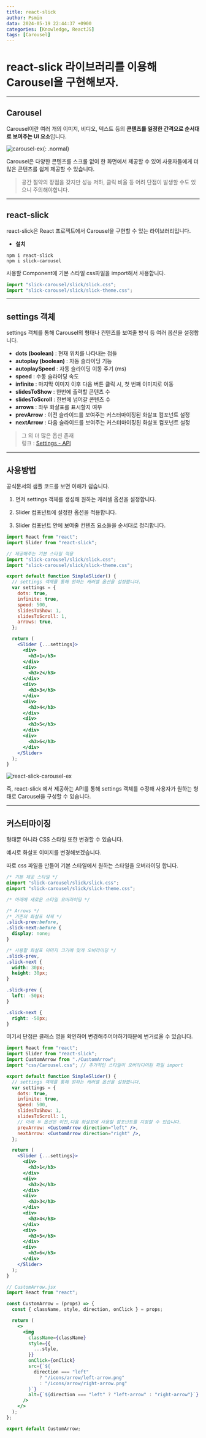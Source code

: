 ```yaml
---
title: react-slick
author: Psmin
data: 2024-05-19 22:44:37 +0900
categories: [Knowledge, ReactJS]
tags: [Carousel]
---
```


# react-slick 라이브러리를 이용해 Carousel을 구현해보자.

---

## Carousel

Carousel이란 여러 개의 이미지, 비디오, 텍스트 등의 **콘텐츠를 일정한 간격으로 순서대로 보여주는 UI 요소**입니다.

![carousel-ex](/assets/img/carousel-ex.png){: .normal}

Carousel은 다양한 콘텐츠를 스크롤 없이 한 화면에서 제공할 수 있어 사용자들에게 더 많은 콘텐츠를 쉽게 제공할 수 있습니다.

> 공간 절약의 장점을 갖지만 성능 저하, 클릭 비율 등 어려 단점이 발생할 수도 있으니 주의해야합니다.

---

## react-slick

react-slick은 React 프로젝트에서 Carousel을 구현할 수 있는 라이브러리입니다.

- **설치**

```
npm i react-slick
npm i slick-carousel
```

사용할 Component에 기본 스타일 css파일을 import해서 사용합니다.

```jsx
import "slick-carousel/slick/slick.css";
import "slick-carousel/slick/slick-theme.css";
```

---

## settings 객체

settings 객체를 통해 Carousel의 형태나 컨텐츠를 보여줄 방식 등 여러 옵션을 설정합니다.

- **dots (boolean)** : 현재 위치를 나타내는 점들
- **autoplay (boolean)** : 자동 슬라이딩 기능
- **autoplaySpeed** : 자동 슬라이딩 이동 주기 (ms)
- **speed** : 수동 슬라이딩 속도
- **infinite** : 마지막 이미지 이후 다음 버튼 클릭 시, 첫 번째 이미지로 이동
- **slidesToShow** : 한번에 출력할 콘텐츠 수
- **slidesToScroll** : 한번에 넘어갈 콘텐츠 수
- **arrows** : 좌우 화살표를 표시할지 여부
- **prevArrow** : 이전 슬라이드를 보여주는 커스터마이징된 화살표 컴포넌트 설정
- **nextArrow** : 다음 슬라이드를 보여주는 커스터마이징된 화살표 컴포넌트 설정

> 그 외 더 많은 옵션 존재  
> 링크 : [Settings - API](https://react-slick.neostack.com/docs/api)

---

## 사용방법

공식문서의 샘플 코드를 보면 이해가 쉽습니다.

1. 먼저 settings 객체를 생성해 원하는 케러셀 옵션을 설정합니다.

2. Slider 컴포넌트에 설정한 옵션을 적용합니다.

3. Slider 컴포넌트 안에 보여줄 컨텐츠 요소들을 순서대로 정리합니다.

```jsx
import React from "react";
import Slider from "react-slick";

// 제공해주는 기본 스타일 적용
import "slick-carousel/slick/slick.css";
import "slick-carousel/slick/slick-theme.css";

export default function SimpleSlider() {
  // settings 객체를 통해 원하는 캐러셀 옵션을 설정합니다.
  var settings = {
    dots: true,
    infinite: true,
    speed: 500,
    slidesToShow: 1,
    slidesToScroll: 1,
    arrows: true,
  };

  return (
    <Slider {...settings}>
      <div>
        <h3>1</h3>
      </div>
      <div>
        <h3>2</h3>
      </div>
      <div>
        <h3>3</h3>
      </div>
      <div>
        <h3>4</h3>
      </div>
      <div>
        <h3>5</h3>
      </div>
      <div>
        <h3>6</h3>
      </div>
    </Slider>
  );
}
```

![react-slick-carousel-ex](/assets/img/react-slick-carousel-ex.png)

즉, react-slick 에서 제공하는 API를 통해 settings 객체를 수정해 사용자가 원하는 형태로 Carousel을 구성할 수 있습니다.

---

## 커스터마이징

형태뿐 아니라 CSS 스타일 또한 변경할 수 있습니다.

예시로 화살표 이미지를 변경해보겠습니다.

따로 css 파일을 만들어 기본 스타일에서 원하는 스타일을 오버라이딩 합니다.

```css
/* 기본 제공 스타일 */
@import "slick-carousel/slick/slick.css";
@import "slick-carousel/slick/slick-theme.css";

/* 아래에 새로운 스타일 오버라이딩 */

/* Arrows */
/* 기존의 화살표 삭제 */
.slick-prev:before,
.slick-next:before {
  display: none;
}

/* 사용할 화살표 이미지 크기에 맞게 오버라이딩 */
.slick-prev,
.slick-next {
  width: 30px;
  height: 30px;
}

.slick-prev {
  left: -50px;
}

.slick-next {
  right: -50px;
}
```

여기서 단점은 클래스 명을 확인하어 변경해주어야하기때문에 번거로울 수 있습니다.

```jsx
import React from "react";
import Slider from "react-slick";
import CustomArrow from "./CustomArrow";
import "css/Carousel.css"; // 추가적인 스타일이 오버라디이된 파일 import

export default function SimpleSlider() {
  // settings 객체를 통해 원하는 캐러셀 옵션을 설정합니다.
  var settings = {
    dots: true,
    infinite: true,
    speed: 500,
    slidesToShow: 1,
    slidesToScroll: 1,
    // 아래 두 옵션은 이전,다음 화살표에 사용할 컴포넌트를 지정할 수 있습니다.
    prevArrow: <CustomArrow direction="left" />,
    nextArrow: <CustomArrow direction="right" />,
  };

  return (
    <Slider {...settings}>
      <div>
        <h3>1</h3>
      </div>
      <div>
        <h3>2</h3>
      </div>
      <div>
        <h3>3</h3>
      </div>
      <div>
        <h3>4</h3>
      </div>
      <div>
        <h3>5</h3>
      </div>
      <div>
        <h3>6</h3>
      </div>
    </Slider>
  );
}
```

```jsx
// CustomArrow.jsx
import React from "react";

const CustomArrow = (props) => {
  const { className, style, direction, onClick } = props;

  return (
    <>
      <img
        className={className}
        style={{
          ...style,
        }}
        onClick={onClick}
        src={`${
          direction === "left"
            ? "/icons/arrow/left-arrow.png"
            : "/icons/arrow/right-arrow.png"
        }`}
        alt={`${direction === "left" ? "left-arrow" : "right-arrow"}`}
      />
    </>
  );
};

export default CustomArrow;
```
